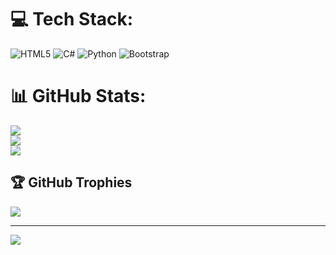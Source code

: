 
# 💻 Tech Stack:
![HTML5](https://img.shields.io/badge/html5-%23E34F26.svg?style=for-the-badge&logo=html5&logoColor=white) ![C#](https://img.shields.io/badge/c%23-%23239120.svg?style=for-the-badge&logo=csharp&logoColor=white) ![Python](https://img.shields.io/badge/python-3670A0?style=for-the-badge&logo=python&logoColor=ffdd54) ![Bootstrap](https://img.shields.io/badge/bootstrap-%238511FA.svg?style=for-the-badge&logo=bootstrap&logoColor=white)
# 📊 GitHub Stats:
![](https://github-readme-stats.vercel.app/api?username=Dygnora&theme=dracula&hide_border=false&include_all_commits=true&count_private=false)<br/>
![](https://nirzak-streak-stats.vercel.app/?user=Dygnora&theme=dracula&hide_border=false)<br/>
![](https://github-readme-stats.vercel.app/api/top-langs/?username=Dygnora&theme=dracula&hide_border=false&include_all_commits=true&count_private=false&layout=compact)

## 🏆 GitHub Trophies
![](https://github-profile-trophy.vercel.app/?username=Dygnora&theme=darcula&no-frame=true&no-bg=true&margin-w=4)

---
[![](https://visitcount.itsvg.in/api?id=Dygnora&icon=9&color=13)](https://visitcount.itsvg.in)

<!-- Proudly created with GPRM ( https://gprm.itsvg.in ) -->
